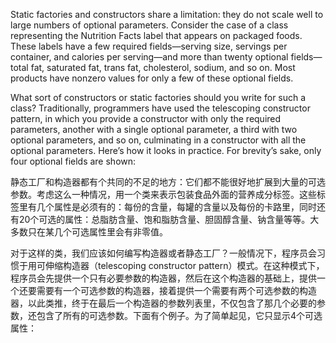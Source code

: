 Static factories and constructors share a limitation: they do not scale well to large numbers of optional parameters. Consider the case of a class representing the Nutrition Facts label that appears on packaged foods. These labels have a few required fields—serving size, servings per container, and calories per serving—and more than twenty optional fields—total fat, saturated fat, trans fat, cholesterol, sodium, and so on. Most products have nonzero values for only a few of these optional fields.

What sort of constructors or static factories should you write for such a class? Traditionally, programmers have used the telescoping constructor pattern, in which you provide a constructor with only the required parameters, another with a single optional parameter, a third with two optional parameters, and so on, culminating in a constructor with all the optional parameters. Here’s how it looks in practice. For brevity’s sake, only four optional fields are shown:

静态工厂和构造器都有个共同的不足的地方：它们都不能很好地扩展到大量的可选参数。考虑这么一种情况，用一个类来表示包装食品外面的营养成分标签。这些标签里有几个属性是必须有的：每份的含量，每罐的含量以及每份的卡路里，同时还有20个可选的属性：总脂肪含量、饱和脂肪含量、胆固醇含量、钠含量等等。大多数只在某几个可选属性里会有非零值。

对于这样的类，我们应该如何编写构造器或者静态工厂？一般情况下，程序员会习惯于用可伸缩构造器（telescoping constructor pattern）模式。在这种模式下，程序员会先提供一个只有必要参数的构造器，然后在这个构造器的基础上，提供一个还要需要有一个可选参数的构造器，接着提供一个需要有两个可选参数的构造器，以此类推，终于在最后一个构造器的参数列表里，不仅包含了那几个必要的参数，还包含了所有的可选参数。下面有个例子。为了简单起见，它只显示4个可选属性：



